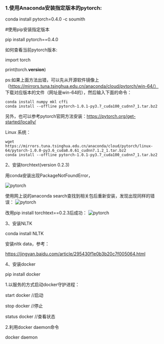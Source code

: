 ### 1.使用Anaconda安装指定版本的pytorch:

conda install pytorch=0.4.0 -c soumith

#使用pip安装指定版本

pip install pytorch==0.4.0

如何查看当前pytorch版本:

import torch

print(torch.__version__)

ps:如果上面方法出错，可以先从开源软件镜像上（https://mirrors.tuna.tsinghua.edu.cn/anaconda/cloud/pytorch/win-64/） 
下载对应版本的文件（网址是win-64的），然后输入下面的命令：
```
conda install numpy mkl cffi
conda install --offline pytorch-1.0.1-py3.7_cuda100_cudnn7_1.tar.bz2
```
另外，也可以参考pytorch官网方法安装：https://pytorch.org/get-started/locally/

Linux 系统：
```
wget https://mirrors.tuna.tsinghua.edu.cn/anaconda/cloud/pytorch/linux-64/pytorch-1.0.0-py3.6_cuda8.0.61_cudnn7.1.2_1.tar.bz2
conda install --offline pytorch-1.0.1-py3.7_cuda100_cudnn7_1.tar.bz2
```

2、安装torchtext(version 0.2.3)

用conda安装出现PackageNotFoundError，

![pytorch](https://github.com/EnernityTwinkle/Tutorial-Summarization/blob/master/python-config/images/torch1.png)
      
 
使用网上说的anaconda search查找到相关包后重新安装，发现出现同样的错误：
 ![pytorch](https://github.com/EnernityTwinkle/Tutorial-Summarization/blob/master/python-config/images/torch2.png)
 
改用pip install torchtext==0.2.3后成功：
![pytorch](https://github.com/EnernityTwinkle/Tutorial-Summarization/blob/master/python-config/images/torch3.png)
 
3、安装NLTK

conda install NLTK

安装nltk data，参考：

https://jingyan.baidu.com/article/295430f1e0b3b20c7f005064.html

4、安装docker

pip install docker

1.以服务的方式启动docker守护进程：

start docker //启动

stop docker //停止

status docker //查看状态

2.利用docker daemon命令

docker daemon




